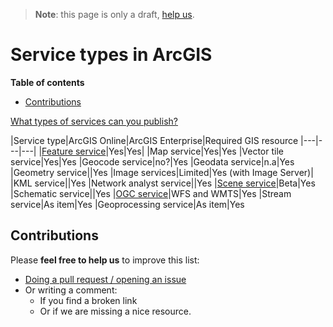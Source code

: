 > **Note**: this page is only a draft, [help us](#contributions).

# Service types in ArcGIS
<!-- START doctoc generated TOC please keep comment here to allow auto update -->
<!-- DON'T EDIT THIS SECTION, INSTEAD RE-RUN doctoc TO UPDATE -->
**Table of contents**

- [Contributions](#contributions)

<!-- END doctoc generated TOC please keep comment here to allow auto update -->

[What types of services can you publish?](http://server.arcgis.com/en/server/latest/publish-services/linux/what-types-of-services-can-you-publish.htm)

|Service type|ArcGIS Online|ArcGIS Enterprise|Required GIS resource
|---|---|---|
|[Feature service](feature-service/README.md)|Yes|Yes|
|Map service|Yes|Yes
|Vector tile service|Yes|Yes
|Geocode service|no?|Yes
|Geodata service|n.a|Yes
|Geometry service||Yes
|Image services|Limited|Yes (with Image Server)|
|KML service||Yes
|Network analyst service||Yes
|[Scene service](scene-service/README.md)|Beta|Yes
|Schematic service||Yes
|[OGC service](ogc-service/README.md)|WFS and WMTS|Yes
|Stream service|As item|Yes
|Geoprocessing service|As item|Yes

## Contributions
Please **feel free to help us** to improve this list:

* [Doing a pull request / opening an issue](https://github.com/hhkaos/awesome-arcgis#contributions)
* Or writing a comment:
  * If you find a broken link
  * Or if we are missing a nice resource.
